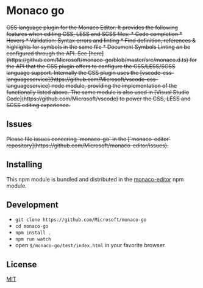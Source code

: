 # Monaco go

<del>
CSS language plugin for the Monaco Editor. It provides the following features when editing CSS, LESS and SCSS files:
* Code completion
* Hovers
* Validation: Syntax errors and linting
* Find definition, references & highlights for symbols in the same file
* Document Symbols
</del>

<del>
Linting an be configured through the API. See [here](https://github.com/Microsoft/monaco-go/blob/master/src/monaco.d.ts) for the API that the
CSS plugin offers to configure the CSS/LESS/SCSS language support.
</del>

<del>
Internally the CSS plugin uses the [vscode-css-languageservice](https://github.com/Microsoft/vscode-css-languageservice)
node module, providing the implementation of the functionally listed above. The same module is also used
in [Visual Studio Code](https://github.com/Microsoft/vscode) to power the CSS, LESS and SCSS editing experience.
</del>

## Issues

<del>
Please file issues concering `monaco-go` in the [`monaco-editor` repository](https://github.com/Microsoft/monaco-editor/issues).
</del>

## Installing

This npm module is bundled and distributed in the [monaco-editor](https://www.npmjs.com/package/monaco-editor) npm module.

## Development

* `git clone https://github.com/Microsoft/monaco-go`
* `cd monaco-go`
* `npm install .`
* `npm run watch`
* open `$/monaco-go/test/index.html` in your favorite browser.

## License
[MIT](https://github.com/Microsoft/monaco-go/blob/master/LICENSE.md)
